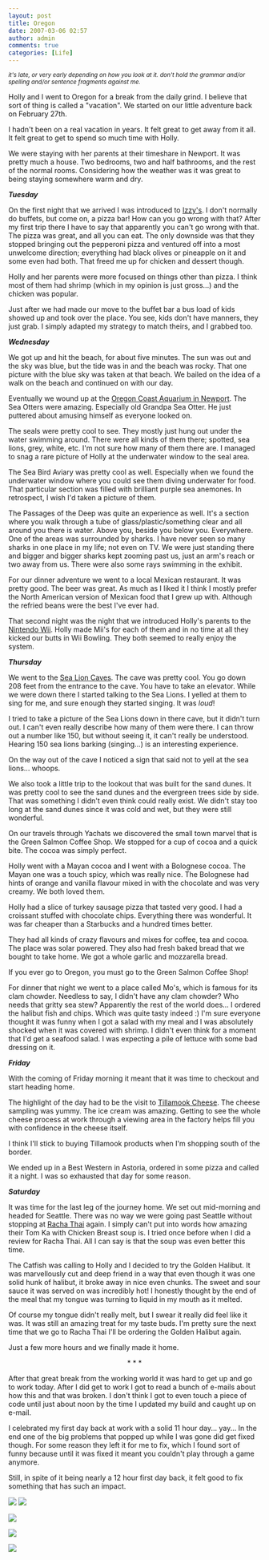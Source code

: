 ```yaml
---
layout: post
title: Oregon
date: 2007-03-06 02:57
author: admin
comments: true
categories: [Life]
---
```

<small>*it's late, or very early depending on how you look at it.  don't hold the grammar and/or spelling and/or sentence fragments against me.*</small>

Holly and I went to Oregon for a break from the daily grind.  I believe that sort of thing is called a "vacation".  We started on our little adventure back on February 27th.

I hadn't been on a real vacation in years.  It felt great to get away from it all.  It felt great to get to spend so much time with Holly.

We were staying with her parents at their timeshare in Newport.  It was pretty much a house.  Two bedrooms, two and half bathrooms, and the rest of the normal rooms.  Considering how the weather was it was great to being staying somewhere warm and dry.

<b><i>Tuesday</i></b>

On the first night that we arrived I was introduced to <a href="http://www.izzyspizza.com/">Izzy's</a>.  I don't normally do buffets, but come on, a pizza bar!  How can you go wrong with that?  After my first trip there I have to say that apparently you can't go wrong with that.  The pizza was great, and all you can eat.  The only downside was that they stopped bringing out the pepperoni pizza and ventured off into a most unwelcome direction; everything had black olives or pineapple on it and some even had both.  That freed me up for chicken and dessert though.

Holly and her parents were more focused on things other than pizza.  I think most of them had shrimp (which in my opinion is just gross...) and the chicken was popular.

Just after we had made our move to the buffet bar a bus load of kids showed up and took over the place.  You see, kids don't have manners, they just grab.  I simply adapted my strategy to match theirs, and I grabbed too.

<b><i>Wednesday</i></b>

We got up and hit the beach, for about five minutes.  The sun was out and the sky was blue, but the tide was in and the beach was rocky.  That one picture with the blue sky was taken at that beach.  We bailed on the idea of a walk on the beach and continued on with our day.  

Eventually we wound up at the <a href="http://www.aquarium.org/">Oregon Coast Aquarium in Newport</a>.  The Sea Otters were amazing.  Especially old Grandpa Sea Otter.  He just puttered about amusing himself as everyone looked on.

The seals were pretty cool to see.  They mostly just hung out under the water swimming around.  There were all kinds of them there; spotted, sea lions, grey, white, etc.  I'm not sure how many of them there are.  I managed to snag a rare picture of Holly at the underwater window to the seal area.

The Sea Bird Aviary was pretty cool as well.  Especially when we found the underwater window where you could see them diving underwater for food.  That particular section was filled with brilliant purple sea anemones.  In retrospect, I wish I'd taken a picture of them.

The Passages of the Deep was quite an experience as well.  It's a section where you walk through a tube of glass/plastic/something clear and all around you there is water.  Above you, beside you below you.  Everywhere.  One of the areas was surrounded by sharks.  I have never seen so many sharks in one place in my life; not even on TV.  We were just standing there and bigger and bigger sharks kept zooming past us, just an arm's reach or two away from us.  There were also some rays swimming in the exhibit.

For our dinner adventure we went to a local Mexican restaurant.  It was pretty good.  The beer was great.  As much as I liked it I think I mostly prefer the North American version of Mexican food that I grew up with.  Although the refried beans were the best I've ever had.

That second night was the night that we introduced Holly's parents to the <a href="http://wii.nintendo.com/">Nintendo Wii</a>.  Holly made Mii's for each of them and in no time at all they kicked our butts in Wii Bowling.  They both seemed to really enjoy the system.

<b><i>Thursday</i></b>

We went to the <a href="http://www.sealioncaves.com/">Sea Lion Caves</a>.  The cave was pretty cool.  You go down 208 feet from the entrance to the cave.  You have to take an elevator.  While we were down there I started talking to the Sea Lions.  I yelled at them to sing for me, and sure enough they started singing.  It was <i>loud</i>!  

I tried to take a picture of the Sea Lions down in there cave, but it didn't turn out.  I can't even really describe how many of them were there.  I can throw out a number like 150, but without seeing it, it can't really be understood.  Hearing 150 sea lions barking (singing...) is an interesting experience.

On the way out of the cave I noticed a sign that said not to yell at the sea lions... whoops.

We also took a little trip to the lookout that was built for the sand dunes.  It was pretty cool to see the sand dunes and the evergreen trees side by side.  That was something I didn't even think could really exist.  We didn't stay too long at the sand dunes since it was cold and wet, but they were still wonderful.

On our travels through Yachats we discovered the small town marvel that is the Green Salmon Coffee Shop.  We stopped for a cup of cocoa and a quick bite.  The cocoa was simply perfect.  

Holly went with a Mayan cocoa and I went with a Bolognese cocoa.  The Mayan one was a touch spicy, which was really nice.  The Bolognese had hints of orange and vanilla flavour mixed in with the chocolate and was very creamy.  We both loved them.  

Holly had a slice of turkey sausage pizza that tasted very good.  I had a croissant stuffed with chocolate chips.  Everything there was wonderful.  It was far cheaper than a Starbucks and a hundred times better.

They had all kinds of crazy flavours and mixes for coffee, tea and cocoa.  The place was solar powered.  They also had fresh baked bread that we bought to take home.  We got a whole garlic and mozzarella bread.  

If you ever go to Oregon, you must go to the Green Salmon Coffee Shop!

For dinner that night we went to a place called Mo's, which is famous for its clam chowder.  Needless to say, I didn't have any clam chowder?  Who needs that gritty sea stew?  Apparently the rest of the world does...  I ordered the halibut fish and chips.  Which was quite tasty indeed :) I'm sure everyone thought it was funny when I got a salad with my meal and I was absolutely shocked when it was covered with shrimp.  I didn't even think for a moment that I'd get a seafood salad.  I was expecting a pile of lettuce with some bad dressing on it.

<b><i>Friday</i></b>

With the coming of Friday morning it meant that it was time to checkout and start heading home.  

The highlight of the day had to be the visit to <a href="http://tillamookcheese.com/">Tillamook Cheese</a>.  The cheese sampling was yummy.  The ice cream was amazing.  Getting to see the whole cheese process at work through a viewing area in the factory helps fill you with confidence in the cheese itself.

I think I'll stick to buying Tillamook products when I'm shopping south of the border.

We ended up in a Best Western in Astoria, ordered in some pizza and called it a night.  I was so exhausted that day for some reason.

<b><i>Saturday</i></b>

It was time for the last leg of the journey home.  We set out mid-morning and headed for Seattle.  There was no way we were going past Seattle without stopping at <a href="http://www.rachathai.com/">Racha Thai</a> again.  I simply can't put into words how amazing their Tom Ka with Chicken Breast soup is.  I tried once before when I did a review for Racha Thai.  All I can say is that the soup was even better this time.

The Catfish was calling to Holly and I decided to try the Golden Halibut.  It was marvellously cut and deep friend in a way that even though it was one solid hunk of halibut, it broke away in nice even chunks.  The sweet and sour sauce it was served on was incredibly hot!  I honestly thought by the end of the meal that my tongue was turning to liquid in my mouth as it melted.

Of course my tongue didn't really melt, but I swear it really did feel like it was.  It was still an amazing treat for my taste buds.  I'm pretty sure the next time that we go to Racha Thai I'll be ordering the Golden Halibut again.

Just a few more hours and we finally made it home.

<center>* * *</center>

After that great break from the working world it was hard to get up and go to work today.  After I did get to work I got to read a bunch of e-mails about how this and that was broken.  I don't think I got to even touch a piece of code until just about noon by the time I updated my build and caught up on e-mail.

I celebrated my first day back at work with a solid 11 hour day... yay...  In the end one of the big problems that popped up while I was gone did get fixed though.  For some reason they left it for me to fix, which I found sort of funny because until it was fixed it meant you couldn't play through a game anymore.

Still, in spite of it being nearly a 12 hour first day back, it felt good to fix something that has such an impact.

<a href="http://www.hiddenpugmarks.com/wp-content/uploads/2007/03/oresuncoast.jpg"><img src="http://www.hiddenpugmarks.com/wp-content/uploads/2007/03/oresuncoast.thumbnail.jpg"/></a> <a href="http://www.hiddenpugmarks.com/wp-content/uploads/2007/03/oredunes.jpg"><img src="http://www.hiddenpugmarks.com/wp-content/uploads/2007/03/oredunes.thumbnail.jpg"/></a>

<a href="http://www.hiddenpugmarks.com/wp-content/uploads/2007/03/orecloudcoast.jpg"><img src="http://www.hiddenpugmarks.com/wp-content/uploads/2007/03/orecloudcoast.thumbnail.jpg"/></a>

<a href="http://www.hiddenpugmarks.com/wp-content/uploads/2007/03/orehollyaqua.jpg"><img src="http://www.hiddenpugmarks.com/wp-content/uploads/2007/03/orehollyaqua.thumbnail.jpg"/></a>

<a href="http://www.hiddenpugmarks.com/wp-content/uploads/2007/03/oreotters.jpg"><img src="http://www.hiddenpugmarks.com/wp-content/uploads/2007/03/oreotters.thumbnail.jpg"/></a>


